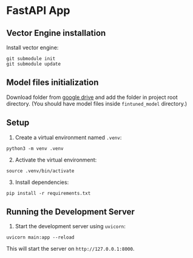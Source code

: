 # FastAPI App

## Vector Engine installation
Install vector engine:
```shell
git submodule init
git submodule update
```

## Model files initialization
Download folder from [google drive](https://drive.google.com/drive/folders/1-zgjeLheefUQyG6jlOAJ6HjQ70BaveMr?usp=share_link) and add the folder in project root directory. (You should have model files inside `fintuned_model` directory.)

## Setup

1. Create a virtual environment named `.venv`:
```shell
python3 -m venv .venv
```

2. Activate the virtual environment:
```shell
source .venv/bin/activate
```

3. Install dependencies:
```shell
pip install -r requirements.txt
```

## Running the Development Server

1. Start the development server using `uvicorn`:
```
uvicorn main:app --reload
```

This will start the server on `http://127.0.0.1:8000`.
